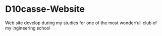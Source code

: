 # D10casse-Website
Web site develop during my studies for one of the most wonderfull club of my ingineering school
